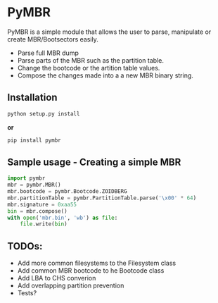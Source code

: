 # PyMBR

PyMBR is a simple module that allows the user to parse, manipulate or create MBR/Bootsectors easily.

  - Parse full MBR dump
  - Parse parts of the MBR such as the partition table.
  - Change the bootcode or the artition table values.
  - Compose the changes made into a a new MBR binary string.

## Installation
``` sh
python setup.py install
```

**or**
``` sh
pip install pymbr
```


## Sample usage - Creating a simple MBR 
``` python
import pymbr
mbr = pymbr.MBR()
mbr.bootcode = pymbr.Bootcode.ZOIDBERG
mbr.partitionTable = pymbr.PartitionTable.parse('\x00' * 64)
mbr.signature = 0xaa55
bin = mbr.compose()
with open('mbr.bin', 'wb') as file:
    file.write(bin)
```
## TODOs:
* Add more common filesystems to the Filesystem class
* Add common MBR bootcode to he Bootcode class
* Add LBA to CHS converion
* Add overlapping partition prevention
* Tests?
